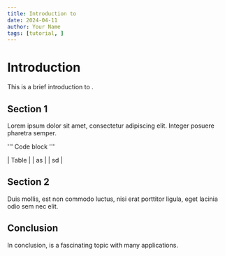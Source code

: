 ```yaml
---
title: Introduction to 
date: 2024-04-11
author: Your Name
tags: [tutorial, ]
---
```


# Introduction

This is a brief introduction to .

## Section 1

Lorem ipsum dolor sit amet, consectetur adipiscing elit. Integer posuere pharetra semper. 

'''
Code block
'''

| Table |
| as |
| sd |

## Section 2

Duis mollis, est non commodo luctus, nisi erat porttitor ligula, eget lacinia odio sem nec elit.

## Conclusion

In conclusion,  is a fascinating topic with many applications.


